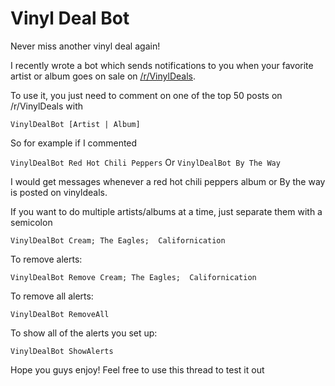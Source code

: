  # Vinyl Deal Bot

 Never miss another vinyl deal again!

I recently wrote a bot which sends notifications to you when your favorite artist or album goes on sale on  [/r/VinylDeals](/r/VinylDeals).

To use it, you just need to comment on one of the top 50 posts on /r/VinylDeals with 

```VinylDealBot [Artist | Album]```

So for example if I commented 

```VinylDealBot Red Hot Chili Peppers```
Or 
```VinylDealBot By The Way```

I would get messages whenever a red hot chili peppers album or By the way is posted on vinyldeals. 

If you want to do multiple artists/albums at a time, just separate them with a semicolon

```VinylDealBot Cream; The Eagles;  Californication```

To remove alerts:

```VinylDealBot Remove Cream; The Eagles;  Californication```

To remove all alerts:

```VinylDealBot RemoveAll```

To show all of the alerts you set up:

```VinylDealBot ShowAlerts```


Hope you guys enjoy! Feel free to use this thread to test it out
